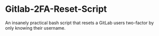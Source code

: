 # Gitlab-2FA-Reset-Script
An insanely practical bash script that resets a GitLab users two-factor by only knowing their username.

